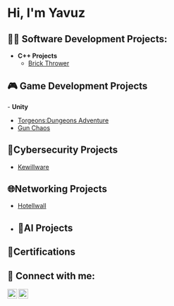 <h1>Hi, I'm Yavuz</h1>

<h2>👨‍💻 Software Development Projects:</h2>

- <b>C++ Projects</b>
  - [Brick Thrower](https://github.com/yavuzTheParz/brick_thrower)

<h2>🎮 Game Development Projects</h2>
- <b>Unity</b>

   - [Torgeons:Dungeons Adventure](https://play.google.com/store/apps/details?id=com.parzigames.torgeons&hl=en)</br>
   - [Gun Chaos](https://play.google.com/store/apps/details?id=com.ParziGame.GunChaos&hl=en)

<h2>🔐Cybersecurity Projects</h2>

- [Kewillware](https://github.com/yavuzTheParz/KEWILLware.git)

<h2>🌐Networking Projects</h2>

- [Hotellwall](https://github.com/yavuzTheParz/HOTELwall)

- <h2>🤖AI Projects</h2>

<h2>📄Certifications</h2>

<h2> 🤳 Connect with me:</h2>

[<img align="left" alt="JoshMadakor | YouTube" width="22px" src="https://cdn.jsdelivr.net/npm/simple-icons@v3/icons/youtube.svg" />][youtube]
[<img align="left" alt="JoshMadakor | LinkedIn" width="22px" src="https://cdn.jsdelivr.net/npm/simple-icons@v3/icons/linkedin.svg" />][linkedin]

[youtube]: [https://www.youtube.com/c/joshmadakor](https://www.youtube.com/@ParziiGames)
[linkedin]: [https://linkedin.com/in/joshmadakor](https://www.linkedin.com/in/yavuz-selim-ya%C5%9Far-622a2324a/)
